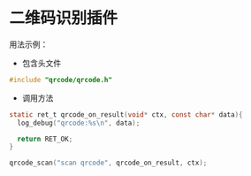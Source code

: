 # 二维码识别插件

用法示例：

* 包含头文件

```c
#include "qrcode/qrcode.h"
```

* 调用方法

```c
static ret_t qrcode_on_result(void* ctx, const char* data){
  log_debug("qrcode:%s\n", data);

  return RET_OK;
}

qrcode_scan("scan qrcode", qrcode_on_result, ctx);
```
